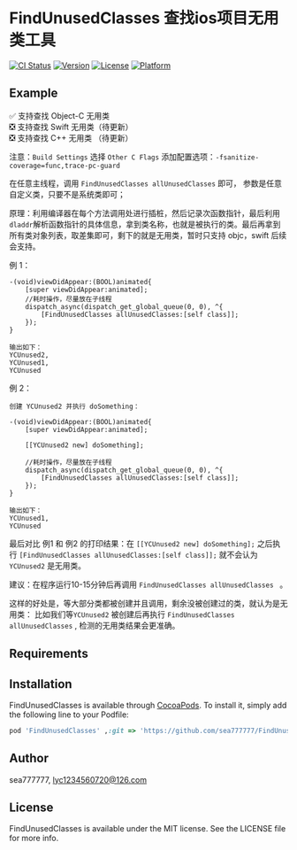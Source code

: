 # FindUnusedClasses 查找ios项目无用类工具


[![CI Status](https://img.shields.io/travis/sea777777/FindUnusedClasses.svg?style=flat)](https://travis-ci.org/sea777777/FindUnusedClasses)
[![Version](https://img.shields.io/cocoapods/v/FindUnusedClasses.svg?style=flat)](https://cocoapods.org/pods/FindUnusedClasses)
[![License](https://img.shields.io/cocoapods/l/FindUnusedClasses.svg?style=flat)](https://cocoapods.org/pods/FindUnusedClasses)
[![Platform](https://img.shields.io/cocoapods/p/FindUnusedClasses.svg?style=flat)](https://cocoapods.org/pods/FindUnusedClasses)

## Example

✅ 支持查找 Object-C 无用类   
❎ 支持查找 Swift 无用类（待更新）   
❎ 支持查找 C++ 无用类 （待更新）   

注意：`Build Settings` 选择 `Other C Flags`  添加配置选项：`-fsanitize-coverage=func,trace-pc-guard`

在任意主线程，调用 `FindUnusedClasses allUnusedClasses` 即可， 参数是任意自定义类，只要不是系统类即可；   


原理：利用编译器在每个方法调用处进行插桩，然后记录次函数指针，最后利用`dladdr`解析函数指针的具体信息，拿到类名称，也就是被执行的类。最后再拿到所有类对象列表，取差集即可，剩下的就是无用类，暂时只支持 objc，swift 后续会支持。   



例 1：

```
-(void)viewDidAppear:(BOOL)animated{
    [super viewDidAppear:animated];
    //耗时操作，尽量放在子线程
    dispatch_async(dispatch_get_global_queue(0, 0), ^{
        [FindUnusedClasses allUnusedClasses:[self class]];
    });
}
```

```
输出如下：
YCUnused2,
YCUnused1,
YCUnused
```



例 2：

```
创建 YCUnused2 并执行 doSomething：

-(void)viewDidAppear:(BOOL)animated{
    [super viewDidAppear:animated];
    
    [[YCUnused2 new] doSomething];
    
    //耗时操作，尽量放在子线程
    dispatch_async(dispatch_get_global_queue(0, 0), ^{
        [FindUnusedClasses allUnusedClasses:[self class]];
    });
}
```

```
输出如下：
YCUnused1,
YCUnused
```

最后对比 例1 和 例2 的打印结果：在 `[[YCUnused2 new] doSomething];` 之后执行 `[FindUnusedClasses allUnusedClasses:[self class]];` 就不会认为 `YCUnused2` 是无用类。   

建议：在程序运行10-15分钟后再调用 `FindUnusedClasses allUnusedClasses ` 。

这样的好处是，等大部分类都被创建并且调用，剩余没被创建过的类，就认为是无用类：
比如我们等`YCUnused2` 被创建后再执行 `FindUnusedClasses allUnusedClasses` , 检测的无用类结果会更准确。



## Requirements

## Installation

FindUnusedClasses is available through [CocoaPods](https://cocoapods.org). To install
it, simply add the following line to your Podfile:

```ruby
pod 'FindUnusedClasses' ,:git => 'https://github.com/sea777777/FindUnusedClasses.git'

```

## Author

sea777777, lyc1234560720@126.com

## License

FindUnusedClasses is available under the MIT license. See the LICENSE file for more info.



